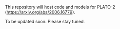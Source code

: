 This repository will host code and models for PLATO-2 (https://arxiv.org/abs/2006.16779). 

To be updated soon. Please stay tuned.
